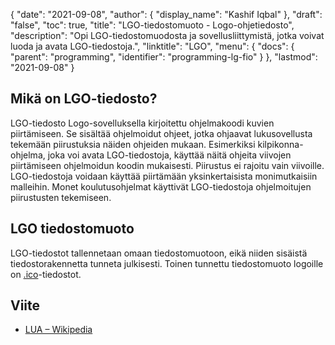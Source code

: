 {
  "date": "2021-09-08",
  "author": {
    "display_name": "Kashif Iqbal"
},
  "draft": "false",
  "toc": true,
  "title": "LGO-tiedostomuoto - Logo-ohjetiedosto",
  "description": "Opi LGO-tiedostomuodosta ja sovellusliittymistä, jotka voivat luoda ja avata LGO-tiedostoja.",
  "linktitle": "LGO",
  "menu": {
    "docs": {
      "parent": "programming",
      "identifier": "programming-lg-fio"
}
},
  "lastmod": "2021-09-08"
}

## Mikä on LGO-tiedosto?

LGO-tiedosto Logo-sovelluksella kirjoitettu ohjelmakoodi kuvien piirtämiseen. Se sisältää ohjelmoidut ohjeet, jotka ohjaavat lukusovellusta tekemään piirustuksia näiden ohjeiden mukaan. Esimerkiksi kilpikonna-ohjelma, joka voi avata LGO-tiedostoja, käyttää näitä ohjeita viivojen piirtämiseen ohjelmoidun koodin mukaisesti. Piirustus ei rajoitu vain viivoille. LGO-tiedostoja voidaan käyttää piirtämään yksinkertaisista monimutkaisiin malleihin. Monet koulutusohjelmat käyttivät LGO-tiedostoja ohjelmoitujen piirustusten tekemiseen.

## LGO tiedostomuoto

LGO-tiedostot tallennetaan omaan tiedostomuotoon, eikä niiden sisäistä tiedostorakennetta tunneta julkisesti. Toinen tunnettu tiedostomuoto logoille on [.ico](/image/ico/)-tiedostot.

## Viite ##

* [LUA – Wikipedia](https://en.wikipedia.org/wiki/Lua_(ohjelmointikieli))


